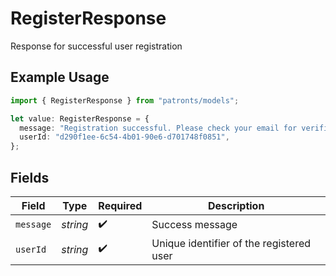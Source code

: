 # RegisterResponse

Response for successful user registration

## Example Usage

```typescript
import { RegisterResponse } from "patronts/models";

let value: RegisterResponse = {
  message: "Registration successful. Please check your email for verification.",
  userId: "d290f1ee-6c54-4b01-90e6-d701748f0851",
};
```

## Fields

| Field                                    | Type                                     | Required                                 | Description                              |
| ---------------------------------------- | ---------------------------------------- | ---------------------------------------- | ---------------------------------------- |
| `message`                                | *string*                                 | :heavy_check_mark:                       | Success message                          |
| `userId`                                 | *string*                                 | :heavy_check_mark:                       | Unique identifier of the registered user |
